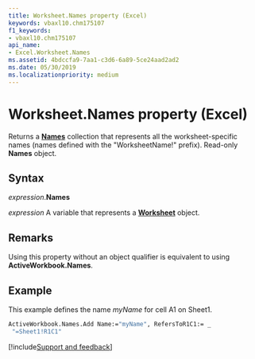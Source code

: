```yaml
---
title: Worksheet.Names property (Excel)
keywords: vbaxl10.chm175107
f1_keywords:
- vbaxl10.chm175107
api_name:
- Excel.Worksheet.Names
ms.assetid: 4bdccfa9-7aa1-c3d6-6a89-5ce24aad2ad2
ms.date: 05/30/2019
ms.localizationpriority: medium
---
```



# Worksheet.Names property (Excel)

Returns a **[Names](Excel.Names.md)** collection that represents all the worksheet-specific names (names defined with the "WorksheetName!" prefix). Read-only **Names** object.


## Syntax

_expression_.**Names**

_expression_ A variable that represents a **[Worksheet](Excel.Worksheet.md)** object.


## Remarks

Using this property without an object qualifier is equivalent to using **ActiveWorkbook.Names**.


## Example

This example defines the name _myName_ for cell A1 on Sheet1.

```vb
ActiveWorkbook.Names.Add Name:="myName", RefersToR1C1:= _ 
 "=Sheet1!R1C1"
```




[!include[Support and feedback](~/includes/feedback-boilerplate.md)]
